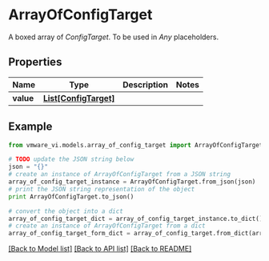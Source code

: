 # ArrayOfConfigTarget

A boxed array of *ConfigTarget*. To be used in *Any* placeholders. 

## Properties
Name | Type | Description | Notes
------------ | ------------- | ------------- | -------------
**value** | [**List[ConfigTarget]**](ConfigTarget.md) |  | 

## Example

```python
from vmware_vi.models.array_of_config_target import ArrayOfConfigTarget

# TODO update the JSON string below
json = "{}"
# create an instance of ArrayOfConfigTarget from a JSON string
array_of_config_target_instance = ArrayOfConfigTarget.from_json(json)
# print the JSON string representation of the object
print ArrayOfConfigTarget.to_json()

# convert the object into a dict
array_of_config_target_dict = array_of_config_target_instance.to_dict()
# create an instance of ArrayOfConfigTarget from a dict
array_of_config_target_form_dict = array_of_config_target.from_dict(array_of_config_target_dict)
```
[[Back to Model list]](../README.md#documentation-for-models) [[Back to API list]](../README.md#documentation-for-api-endpoints) [[Back to README]](../README.md)


